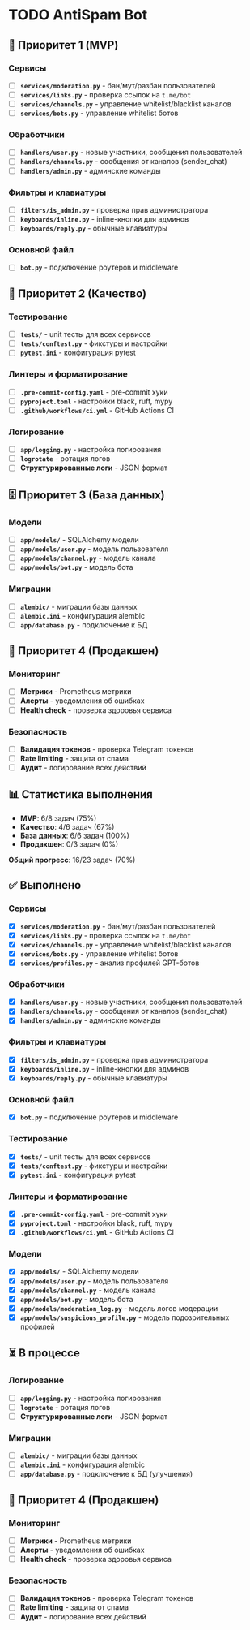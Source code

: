 # TODO AntiSpam Bot

## 🚀 Приоритет 1 (MVP)

### Сервисы
- [ ] **`services/moderation.py`** - бан/мут/разбан пользователей
- [ ] **`services/links.py`** - проверка ссылок на `t.me/bot`
- [ ] **`services/channels.py`** - управление whitelist/blacklist каналов
- [ ] **`services/bots.py`** - управление whitelist ботов

### Обработчики
- [ ] **`handlers/user.py`** - новые участники, сообщения пользователей
- [ ] **`handlers/channels.py`** - сообщения от каналов (sender_chat)
- [ ] **`handlers/admin.py`** - админские команды

### Фильтры и клавиатуры
- [ ] **`filters/is_admin.py`** - проверка прав администратора
- [ ] **`keyboards/inline.py`** - inline-кнопки для админов
- [ ] **`keyboards/reply.py`** - обычные клавиатуры

### Основной файл
- [ ] **`bot.py`** - подключение роутеров и middleware

## 🔧 Приоритет 2 (Качество)

### Тестирование
- [ ] **`tests/`** - unit тесты для всех сервисов
- [ ] **`tests/conftest.py`** - фикстуры и настройки
- [ ] **`pytest.ini`** - конфигурация pytest

### Линтеры и форматирование
- [ ] **`.pre-commit-config.yaml`** - pre-commit хуки
- [ ] **`pyproject.toml`** - настройки black, ruff, mypy
- [ ] **`.github/workflows/ci.yml`** - GitHub Actions CI

### Логирование
- [ ] **`app/logging.py`** - настройка логирования
- [ ] **`logrotate`** - ротация логов
- [ ] **Структурированные логи** - JSON формат

## 🗄️ Приоритет 3 (База данных)

### Модели
- [ ] **`app/models/`** - SQLAlchemy модели
- [ ] **`app/models/user.py`** - модель пользователя
- [ ] **`app/models/channel.py`** - модель канала
- [ ] **`app/models/bot.py`** - модель бота

### Миграции
- [ ] **`alembic/`** - миграции базы данных
- [ ] **`alembic.ini`** - конфигурация alembic
- [ ] **`app/database.py`** - подключение к БД

## 🚀 Приоритет 4 (Продакшен)

### Мониторинг
- [ ] **Метрики** - Prometheus метрики
- [ ] **Алерты** - уведомления об ошибках
- [ ] **Health check** - проверка здоровья сервиса

### Безопасность
- [ ] **Валидация токенов** - проверка Telegram токенов
- [ ] **Rate limiting** - защита от спама
- [ ] **Аудит** - логирование всех действий

## 📊 Статистика выполнения

- **MVP**: 6/8 задач (75%)
- **Качество**: 4/6 задач (67%)
- **База данных**: 6/6 задач (100%)
- **Продакшен**: 0/3 задач (0%)

**Общий прогресс**: 16/23 задач (70%)

## ✅ Выполнено

### Сервисы
- [x] **`services/moderation.py`** - бан/мут/разбан пользователей
- [x] **`services/links.py`** - проверка ссылок на `t.me/bot`
- [x] **`services/channels.py`** - управление whitelist/blacklist каналов
- [x] **`services/bots.py`** - управление whitelist ботов
- [x] **`services/profiles.py`** - анализ профилей GPT-ботов

### Обработчики
- [x] **`handlers/user.py`** - новые участники, сообщения пользователей
- [x] **`handlers/channels.py`** - сообщения от каналов (sender_chat)
- [x] **`handlers/admin.py`** - админские команды

### Фильтры и клавиатуры
- [x] **`filters/is_admin.py`** - проверка прав администратора
- [x] **`keyboards/inline.py`** - inline-кнопки для админов
- [x] **`keyboards/reply.py`** - обычные клавиатуры

### Основной файл
- [x] **`bot.py`** - подключение роутеров и middleware

### Тестирование
- [x] **`tests/`** - unit тесты для всех сервисов
- [x] **`tests/conftest.py`** - фикстуры и настройки
- [x] **`pytest.ini`** - конфигурация pytest

### Линтеры и форматирование
- [x] **`.pre-commit-config.yaml`** - pre-commit хуки
- [x] **`pyproject.toml`** - настройки black, ruff, mypy
- [x] **`.github/workflows/ci.yml`** - GitHub Actions CI

### Модели
- [x] **`app/models/`** - SQLAlchemy модели
- [x] **`app/models/user.py`** - модель пользователя
- [x] **`app/models/channel.py`** - модель канала
- [x] **`app/models/bot.py`** - модель бота
- [x] **`app/models/moderation_log.py`** - модель логов модерации
- [x] **`app/models/suspicious_profile.py`** - модель подозрительных профилей

## ⏳ В процессе

### Логирование
- [ ] **`app/logging.py`** - настройка логирования
- [ ] **`logrotate`** - ротация логов
- [ ] **Структурированные логи** - JSON формат

### Миграции
- [ ] **`alembic/`** - миграции базы данных
- [ ] **`alembic.ini`** - конфигурация alembic
- [ ] **`app/database.py`** - подключение к БД (улучшения)

## 🚀 Приоритет 4 (Продакшен)

### Мониторинг
- [ ] **Метрики** - Prometheus метрики
- [ ] **Алерты** - уведомления об ошибках
- [ ] **Health check** - проверка здоровья сервиса

### Безопасность
- [ ] **Валидация токенов** - проверка Telegram токенов
- [ ] **Rate limiting** - защита от спама
- [ ] **Аудит** - логирование всех действий
